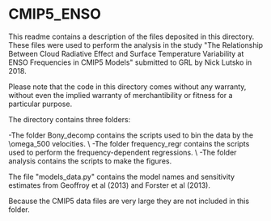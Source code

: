 # CMIP5_ENSO

This readme contains a description of the files deposited in this directory. These files were used to perform the analysis in the study "The Relationship Between Cloud Radiative Effect and Surface Temperature Variability at ENSO Frequencies in CMIP5 Models" submitted to GRL by Nick Lutsko in 2018.

Please note that the code in this directory comes without any warranty, without even the implied warranty of merchantibility or fitness for a particular purpose.

The directory contains three folders:

-The folder Bony_decomp contains the scripts used to bin the data by the \omega_500 velocities. \\
-The folder frequency_regr contains the scripts used to perform the frequency-dependent regressions. \\
-The folder analysis contains the scripts to make the figures.

The file "models_data.py" contains the model names and sensitivity estimates from Geoffroy et al (2013) and Forster et al (2013).

Because the CMIP5 data files are very large they are not included in this folder.
